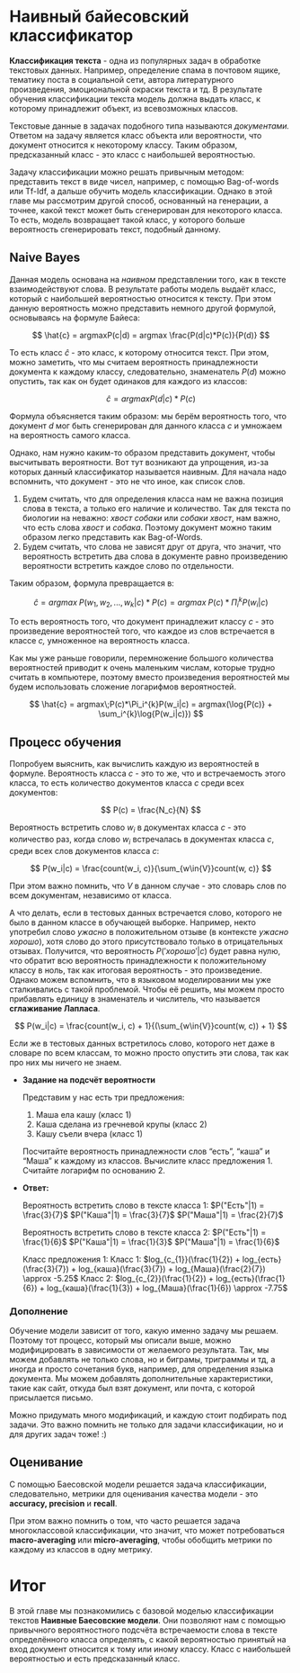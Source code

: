 # Наивный байесовский классификатор

**Классификация текста** - одна из популярных задач в обработке текстовых данных. Например, определение спама в почтовом ящике, тематику поста в социальной сети, автора литературного произведения, эмоциональной окраски текста и тд. В результате обучения классификации текста модель должна выдать класс, к которому принадлежит объект, из всевозможных классов.

Текстовые данные в задачах подобного типа называются *документами.* Ответом на задачу является класс объекта или вероятности, что документ относится к некоторому классу. Таким образом, предсказанный класс - это класс с наибольшей вероятностью.

Задачу классификации можно решать привычным методом: представить текст в виде чисел, например, с помощью Bag-of-words или Tf-Idf, а дальше обучить модель классификации. Однако в этой главе мы рассмотрим другой способ, основанный на генерации, а точнее, какой текст может быть сгенерирован для некоторого класса. То есть, модель возвращает такой класс, у которого больше вероятность сгенерировать текст, подобный данному.

## Naive Bayes

Данная модель основана на *наивном* представлении того, как в тексте взаимодействуют слова. В результате работы модель выдаёт класс, который с наибольшей вероятностью относится к тексту. При этом данную вероятность можно представить немного другой формулой, основываясь на формуле Байеса:

$$
\hat{c} = argmaxP(c|d) = argmax \frac{P(d|c)*P(c)}{P(d)}
$$

То есть класс $\hat{c}$  - это класс, к которому относится текст. При этом, можно заметить, что мы считаем вероятность принадлежности документа к каждому классу, следовательно, знаменатель $P(d)$ можно опустить, так как он будет одинаков для каждого из классов:

$$
\hat{c} = argmax P(d|c) * P(c)
$$

Формула объясняется таким образом: мы берём вероятность того, что документ *d* мог быть сгенерирован для данного класса *c* и умножаем на вероятность самого класса.

Однако, нам нужно каким-то образом представить документ, чтобы высчитывать вероятности. Вот тут возникают да упрощения, из-за которых данный классификатор называется наивным. Для начала надо вспомнить, что документ - это не что иное, как список слов. 

1. Будем считать, что для определения класса нам не важна позиция слова в текста, а только его наличие и количество. Так для текста по биологии на неважно: *хвост собаки* или *собаки хвост*, нам важно, что есть слова *хвост* и *собака*. Поэтому документ можно таким образом легко представить как Bag-of-Words.
2. Будем считать, что слова не зависят друг от друга, что значит, что вероятность встретить два слова в документе равно произведению вероятности встретить каждое слово по отдельности.

Таким образом, формула превращается в:

$$
\hat{c} = argmax\;P(w_1, w_2, ..., w_k|c)*P(c) = argmax\;P(c)*\Pi_i^{k}P(w_i|c)
$$

То есть вероятность того, что документ принадлежит классу *c* - это произведение вероятностей того, что каждое из слов встречается в классе *c,* умноженное на вероятность класса.

Как мы уже раньше говорили, перемножение большого количества вероятностей приводит к очень маленьким числам, которые трудно считать в компьютере, поэтому вместо произведения вероятностей мы будем использовать сложение логарифмов вероятностей.

$$
\hat{c} = argmax\;P(c)*\Pi_i^{k}P(w_i|c) = argmax(\log{P(c)} + \sum_i^{k}\log{P(w_i|c)})
$$

## Процесс обучения

Попробуем выяснить, как вычислить каждую из вероятностей в формуле. Вероятность класса *c -* это то же, что и встречаемость этого класса, то есть количество документов класса *c* среди всех документов:

$$
P(c) = \frac{N_c}{N}
$$

Вероятность встретить слово $w_i$ в документах класса *c* - это количество раз, когда слово $w_i$ встречалась в документах класса *c*, среди всех слов документов класса *c*:

$$
P(w_i|c) = \frac{count(w_i, c)}{\sum_{w\in{V}}count(w, c)}
$$

При этом важно помнить, что *V* в данном случае - это словарь слов по всем документам, независимо от класса.

А что делать, если в тестовых данных встречается слово, которого не было в данном классе в обучающей выборке. Например, некто употребил слово *ужасно* в положительном отзыве (в контексте *ужасно хорошо*), хотя слово до этого присутствовало только в отрицательных отзывах. Получится, что вероятность $P('хорошо'|c)$  будет равна нулю, что обратит всю вероятность принадлежности к положительному классу в ноль, так как итоговая вероятность - это произведение. Однако можем вспомнить, что в языковом моделировании мы уже сталкивались с такой проблемой. Чтобы её решить, мы можем просто прибавлять единицу в знаменатель и числитель, что называется **сглаживание Лапласа**.

$$
P(w_i|c) = \frac{count(w_i, c) + 1}{(\sum_{w\in{V}}count(w, c)) + 1} 
$$

Если же в тестовых данных встретилось слово, которого нет даже в словаре по всем классам, то можно просто опустить эти слова, так как про них мы ничего не знаем.

- **Задание на подсчёт вероятности**
    
    Представим у нас есть три предложения:
    
    1. Маша ела кашу (класс 1)
    2. Каша сделана из гречневой крупы (класс 2)
    3. Кашу съели вчера (класс 1)
    
    Посчитайте вероятность принадлежности слов “есть”, “каша” и “Маша” к каждому из классов. Вычислите класс предложения 1. Считайте логарифм по основанию 2.
    
- **Ответ:**
    
    Вероятность встретить слово в тексте класса 1:
    $P("Есть"|1) = \frac{3}{7}$
    $P("Каша"|1) = \frac{3}{7}$
    $P("Маша"|1) = \frac{2}{7}$
    
    Вероятность встретить слово в тексте класса 2:
    $P("Есть"|1) = \frac{1}{6}$
    $P("Каша"|1) = \frac{1}{3}$
    $P("Маша"|1) = \frac{1}{6}$
    
    Класс предложения 1:
    Класс 1: $log_{c_{1}}(\frac{1}{2}) + log_{есть}(\frac{3}{7}) + log_{каша}(\frac{3}{7}) +
    log_{Маша}(\frac{2}{7}) \approx -5.25$
    Класс 2: $log_{c_{2}}(\frac{1}{2}) + log_{есть}(\frac{1}{6}) + log_{каша}(\frac{1}{3}) +
    log_{Маша}(\frac{1}{6}) \approx -7.75$
    

### Дополнение

Обучение модели зависит от того, какую именно задачу мы решаем. Поэтому тот процесс, который мы описали выше, можно модифицировать в зависимости от желаемого результата. Так, мы можем добавлять не только слова, но и биграмы, триграммы и тд, а иногда и просто сочетания букв, например, для определения языка документа. Мы можем добавлять дополнительные характеристики, такие как сайт, откуда был взят документ, или почта, с которой присылается письмо.

Можно придумать много модификаций, и каждую стоит подбирать под задачи. Это важно помнить не только для задачи классификации, но и для других задач тоже! :)

## Оценивание

С помощью Баесовской модели решается задача классификации, следовательно, метрики для оценивания качества модели - это **accuracy, precision** и **recall**.

При этом важно помнить о том, что часто решается задача многоклассовой классификации, что значит, что может потребоваться **macro-averaging** или **micro-averaging**, чтобы обобщить метрики по каждому из классов в одну метрику.

# Итог

В этой главе мы познакомились с базовой моделью классификации текстов **Наивные Баесовские модели**. Они позволяют нам с помощью привычного вероятностного подсчёта встречаемости слова в тексте определённого класса определять, с какой вероятностью принятый на вход документ относится к тому или иному классу. Класс с наибольшей вероятностью и есть предсказанный класс.